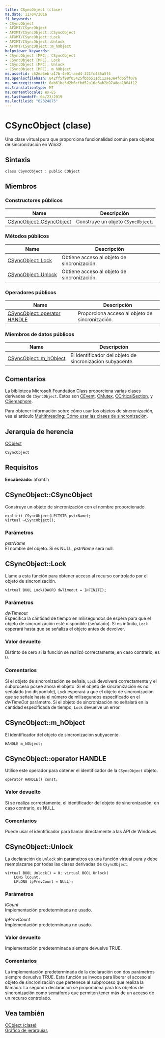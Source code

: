 ```yaml
---
title: CSyncObject (clase)
ms.date: 11/04/2016
f1_keywords:
- CSyncObject
- AFXMT/CSyncObject
- AFXMT/CSyncObject::CSyncObject
- AFXMT/CSyncObject::Lock
- AFXMT/CSyncObject::Unlock
- AFXMT/CSyncObject::m_hObject
helpviewer_keywords:
- CSyncObject [MFC], CSyncObject
- CSyncObject [MFC], Lock
- CSyncObject [MFC], Unlock
- CSyncObject [MFC], m_hObject
ms.assetid: c62ea6eb-a17b-4e01-aed4-321fc435a5f4
ms.openlocfilehash: 842ff5f98f05425fbbb511d112ae3e4fd65ff076
ms.sourcegitcommit: 0ab61bc3d2b6cfbd52a16c6ab2b97a8ea1864f12
ms.translationtype: MT
ms.contentlocale: es-ES
ms.lasthandoff: 04/23/2019
ms.locfileid: "62324875"
---
```

# <a name="csyncobject-class"></a>CSyncObject (clase)

Una clase virtual pura que proporciona funcionalidad común para objetos de sincronización en Win32.

## <a name="syntax"></a>Sintaxis

```
class CSyncObject : public CObject
```

## <a name="members"></a>Miembros

### <a name="public-constructors"></a>Constructores públicos

|Name|Descripción|
|----------|-----------------|
|[CSyncObject::CSyncObject](#csyncobject)|Construye un objeto `CSyncObject`.|

### <a name="public-methods"></a>Métodos públicos

|Name|Descripción|
|----------|-----------------|
|[CSyncObject::Lock](#lock)|Obtiene acceso al objeto de sincronización.|
|[CSyncObject::Unlock](#unlock)|Obtiene acceso al objeto de sincronización.|

### <a name="public-operators"></a>Operadores públicos

|Name|Descripción|
|----------|-----------------|
|[CSyncObject::operator HANDLE](#operator_handle)|Proporciona acceso al objeto de sincronización.|

### <a name="public-data-members"></a>Miembros de datos públicos

|Name|Descripción|
|----------|-----------------|
|[CSyncObject::m_hObject](#m_hobject)|El identificador del objeto de sincronización subyacente.|

## <a name="remarks"></a>Comentarios

La biblioteca Microsoft Foundation Class proporciona varias clases derivadas de `CSyncObject`. Estos son [CEvent](../../mfc/reference/cevent-class.md), [CMutex](../../mfc/reference/cmutex-class.md), [CCriticalSection](../../mfc/reference/ccriticalsection-class.md), y [CSemaphore](../../mfc/reference/csemaphore-class.md).

Para obtener información sobre cómo usar los objetos de sincronización, vea el artículo [Multithreading: Cómo usar las clases de sincronización](../../parallel/multithreading-how-to-use-the-synchronization-classes.md).

## <a name="inheritance-hierarchy"></a>Jerarquía de herencia

[CObject](../../mfc/reference/cobject-class.md)

`CSyncObject`

## <a name="requirements"></a>Requisitos

**Encabezado:** afxmt.h

##  <a name="csyncobject"></a>  CSyncObject::CSyncObject

Construye un objeto de sincronización con el nombre proporcionado.

```
explicit CSyncObject(LPCTSTR pstrName);
virtual ~CSyncObject();
```

### <a name="parameters"></a>Parámetros

*pstrName*<br/>
El nombre del objeto. Si es NULL, *pstrName* será null.

##  <a name="lock"></a>  CSyncObject::Lock

Llame a esta función para obtener acceso al recurso controlado por el objeto de sincronización.

```
virtual BOOL Lock(DWORD dwTimeout = INFINITE);
```

### <a name="parameters"></a>Parámetros

*dwTimeout*<br/>
Especifica la cantidad de tiempo en milisegundos de espera para que el objeto de sincronización esté disponible (señalado). Si es infinito, `Lock` esperará hasta que se señaliza el objeto antes de devolver.

### <a name="return-value"></a>Valor devuelto

Distinto de cero si la función se realizó correctamente; en caso contrario, es 0.

### <a name="remarks"></a>Comentarios

Si el objeto de sincronización se señala, `Lock` devolverá correctamente y el subproceso posee ahora el objeto. Si el objeto de sincronización es no señalado (no disponible), `Lock` esperará a que el objeto de sincronización que se señale hasta el número de milisegundos especificado en el *dwTimeOut* parámetro. Si el objeto de sincronización no señalará en la cantidad especificada de tiempo, `Lock` devuelve un error.

##  <a name="m_hobject"></a>  CSyncObject::m_hObject

El identificador del objeto de sincronización subyacente.

```
HANDLE m_hObject;
```

##  <a name="operator_handle"></a>  CSyncObject::operator HANDLE

Utilice este operador para obtener el identificador de la `CSyncObject` objeto.

```
operator HANDLE() const;
```

### <a name="return-value"></a>Valor devuelto

Si se realiza correctamente, el identificador del objeto de sincronización; en caso contrario, es NULL.

### <a name="remarks"></a>Comentarios

Puede usar el identificador para llamar directamente a las API de Windows.

##  <a name="unlock"></a>  CSyncObject::Unlock

La declaración de `Unlock` sin parámetros es una función virtual pura y debe reemplazarse por todas las clases derivadas de `CSyncObject`.

```
virtual BOOL Unlock() = 0; virtual BOOL Unlock(
    LONG lCount,
    LPLONG lpPrevCount = NULL);
```

### <a name="parameters"></a>Parámetros

*lCount*<br/>
Implementación predeterminada no usado.

*lpPrevCount*<br/>
Implementación predeterminada no usado.

### <a name="return-value"></a>Valor devuelto

Implementación predeterminada siempre devuelve TRUE.

### <a name="remarks"></a>Comentarios

La implementación predeterminada de la declaración con dos parámetros siempre devuelve TRUE. Esta función se invoca para liberar el acceso al objeto de sincronización que pertenece al subproceso que realiza la llamada. La segunda declaración se proporciona para los objetos de sincronización como semáforos que permiten tener más de un acceso de un recurso controlado.

## <a name="see-also"></a>Vea también

[CObject (clase)](../../mfc/reference/cobject-class.md)<br/>
[Gráfico de jerarquías](../../mfc/hierarchy-chart.md)
